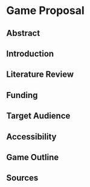 # Game Proposal

## Abstract

## Introduction

## Literature Review

## Funding

## Target Audience

## Accessibility

## Game Outline

## Sources
